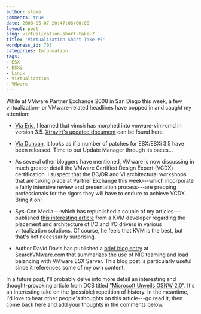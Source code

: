 ```yaml
---
author: slowe
comments: true
date: 2008-05-07 20:47:06+00:00
layout: post
slug: virtualization-short-take-7
title: 'Virtualization Short Take #7'
wordpress_id: 703
categories: Information
tags:
- ESX
- ESXi
- Linux
- Virtualization
- VMware
---
```


While at VMware Partner Exchange 2008 in San Diego this week, a few virtualization- or VMware-related headlines have popped in and caught my attention:

* [Via Eric](http://www.ntpro.nl/blog/archives/452-vimsh-for-ESX-3.5.html), I learned that vimsh has morphed into vmware-vim-cmd in version 3.5. [Xtravirt's updated document](http://www.xtravirt.com/index.php?option=com_content&task=view&id=125&Itemid=88) can be found here.

* [Via Duncan](http://www.yellow-bricks.com/2008/05/02/new-esxi-35-patches/), it looks as if a number of patches for ESX/ESXi 3.5 have been released. Time to put Update Manager through its paces...

* As several other bloggers have mentioned, VMware is now discussing in much greater detail the VMware Certified Design Expert (VCDX) certification. I suspect that the BC/DR and VI architectural workshops that are taking place at Partner Exchange this week---which incorporate a fairly intensive review and presentation process---are prepping professionals for the rigors they will have to endure to achieve VCDX. Bring it on!

* Sys-Con Media---which has republished a couple of my articles---published [this interesting article](http://www.sys-con.com/read/558153.htm) from a KVM developer regarding the placement and architecture of I/O and I/O drivers in various virtualization solutions. Of course, he feels that KVM is the best, but that's not necessarily surprising.

* Author David Davis has published a [brief blog entry](http://searchvmware.techtarget.com/tip/0,289483,sid179_gci1311518,00.html?track=NL-923&ad=638169&asrc=EM_NLN_3563387&uid=4748370) at SearchVMware.com that summarizes the use of NIC teaming and load balancing with VMware ESX Server. This blog post is particularly useful since it references some of my own content.

In a future post, I'll probably delve into more detail an interesting and thought-provoking article from DCS titled ["Microsoft Unveils GSNW 2.0"](http://dcsblog.burtongroup.com/data_center_strategies/2008/05/microsoft-unvei.html). It's an interesting take on the (possible) repetition of history. In the meantime, I'd love to hear other people's thoughts on this article---go read it, then come back here and add your thoughts in the comments below.
